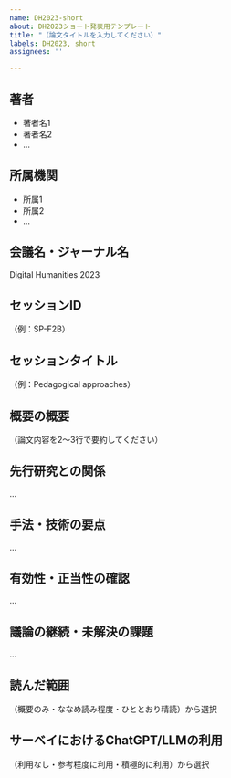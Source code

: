 ```yaml
---
name: DH2023-short
about: DH2023ショート発表用テンプレート
title: "（論文タイトルを入力してください）"
labels: DH2023, short
assignees: ''

---
```

 
## 著者
- 著者名1
- 著者名2
- ...
## 所属機関
- 所属1
- 所属2
- ...

## 会議名・ジャーナル名  
Digital Humanities 2023
## セッションID
（例：SP-F2B）
## セッションタイトル
（例：Pedagogical approaches）

## 概要の概要
（論文内容を2〜3行で要約してください）
## 先行研究との関係
...
## 手法・技術の要点
...
## 有効性・正当性の確認
...
## 議論の継続・未解決の課題
...
## 読んだ範囲
（概要のみ・ななめ読み程度・ひととおり精読）から選択
## サーベイにおけるChatGPT/LLMの利用
（利用なし・参考程度に利用・積極的に利用）から選択
